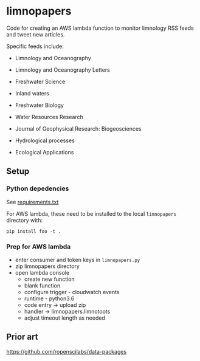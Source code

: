 # limnopapers

Code for creating an AWS lambda function to monitor limnology RSS feeds and tweet new articles.

Specific feeds include:

* Limnology and Oceanography

* Limnology and Oceanography Letters

* Freshwater Science

* Inland waters

* Freshwater Biology

* Water Resources Research

* Journal of Geophysical Research: Biogeosciences

* Hydrological processes

* Ecological Applications

## Setup

### Python depedencies

See [requirements.txt](requirements.txt)

For AWS lambda, these need to be installed to the local `limnopapers` directory with: 

`pip install foo -t .`

### Prep for AWS lambda

* enter consumer and token keys in `limnopapers.py`
* zip limnopapers directory
* open lambda console
	* create new function
	* blank function
	* configure trigger - cloudwatch events
	* runtime - python3.6
	* code entry -> upload zip
	* handler -> limnopapers.limnotoots
	* adjust timeout length as needed

## Prior art

https://github.com/ropenscilabs/data-packages
